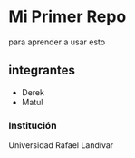 # Mi Primer Repo
 para aprender a usar esto
## integrantes 
+ Derek
+ Matul

### Institución 
Universidad Rafael Landívar
